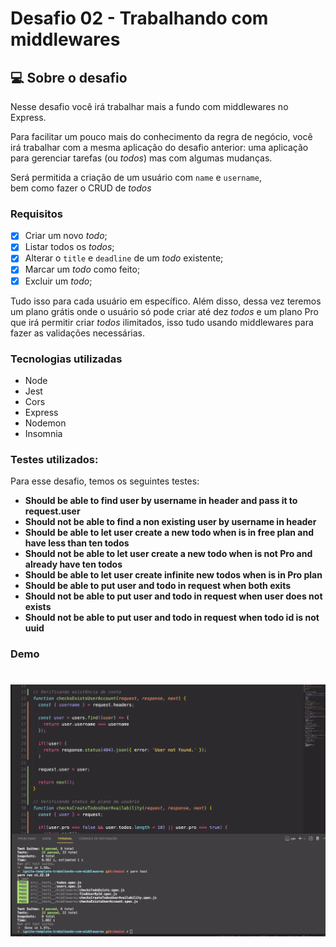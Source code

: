 # Desafio 02 - Trabalhando com middlewares

## 💻 Sobre o desafio
Nesse desafio você irá trabalhar mais a fundo com middlewares no Express.

Para facilitar um pouco mais do conhecimento da regra de negócio, você irá trabalhar com a mesma aplicação do desafio anterior: uma aplicação para gerenciar tarefas (ou *todos*) mas com algumas mudanças.

Será permitida a criação de um usuário com `name` e `username`, bem como fazer o CRUD de *todos*

### Requisitos

-[X] Criar um novo *todo*;
-[X] Listar todos os *todos*;
-[X] Alterar o `title` e `deadline` de um *todo* existente;
-[X] Marcar um *todo* como feito;
-[X] Excluir um *todo*;

Tudo isso para cada usuário em específico. Além disso, dessa vez teremos um plano grátis onde o usuário só pode criar até dez *todos* e um plano Pro que irá permitir criar *todos* ilimitados, isso tudo usando middlewares para fazer as validações necessárias.

### Tecnologias utilizadas
- Node
- Jest
- Cors
- Express
- Nodemon
- Insomnia

### Testes utilizados:

Para esse desafio, temos os seguintes testes:
- **Should be able to find user by username in header and pass it to request.user**
- **Should not be able to find a non existing user by username in header**
- **Should be able to let user create a new todo when is in free plan and have less than ten todos**
- **Should not be able to let user create a new todo when is not Pro and already have ten todos**
- **Should be able to let user create infinite new todos when is in Pro plan**
- **Should be able to put user and todo in request when both exits**
- **Should not be able to put user and todo in request when user does not exists**
- **Should not be able to put user and todo in request when todo id is not uuid**


### Demo
<h1 align="center">
  <img alt="Print dos testes efetuados" title="#testes" src="src/testes.png" />
</h1>